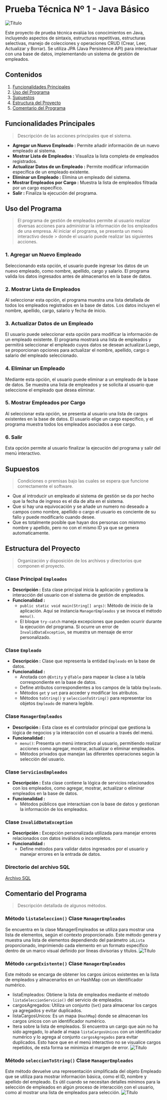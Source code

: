 # Prueba Técnica Nº 1 - Java Básico

![Título](Empleados/docs/images/Titulo.png)

Este proyecto de prueba técnica evalúa los conocimientos en Java, incluyendo aspectos de sintaxis, estructuras repetitivas, estructuras selectivas, manejo de colecciones y operaciones CRUD (Crear, Leer, Actualizar y Borrar). Se utiliza JPA (Java Persistence API) para interactuar con una base de datos, implementando un sistema de gestión de empleados.

## Contenidos
1. [Funcionalidades Principales](#funcionalidades-principales)
2. [Uso del Programa](#uso-del-programa)
3. [Supuestos](#supuestos)
4. [Estructura del Proyecto](#estructura-del-proyecto)
5. [Comentario del Programa](#comentario-del-programa)

## Funcionalidades Principales
> Descripción de las acciones principales que el sistema.

- **Agregar un Nuevo Empleado :** Permite añadir información de un nuevo empleado al sistema.  
- **Mostrar Lista de Empleados :** Visualiza la lista completa de empleados registrados.  
- **Actualizar Datos de un Empleado :** Permite modificar información específica de un empleado existente.  
- **Eliminar un Empleado :** Elimina un empleado del sistema.  
- **Mostrar Empleados por Cargo :** Muestra la lista de empleados filtrada por un cargo específico.  
- **Salir :** Finaliza la ejecución del programa.

## Uso del Programa
> El programa de gestión de empleados permite al usuario realizar diversas acciones para administrar la información de los empleados de una empresa. Al iniciar el programa, se presenta un menú interactivo desde > donde el usuario puede realizar las siguientes acciones.

### 1. Agregar un Nuevo Empleado
Seleccionando esta opción, el usuario puede ingresar los datos de un nuevo empleado, como nombre, apellido, cargo y salario. El programa valida los datos ingresados antes de almacenarlos en la base de datos.

### 2. Mostrar Lista de Empleados
Al seleccionar esta opción, el programa muestra una lista detallada de todos los empleados registrados en la base de datos. Los datos incluyen el nombre, apellido, cargo, salario y fecha de inicio.

### 3. Actualizar Datos de un Empleado
El usuario puede seleccionar esta opción para modificar la información de un empleado existente. El programa mostrará una lista de empleados y permitirá seleccionar el empleado cuyos datos se desean actualizar.Luego, se proporcionan opciones para actualizar el nombre, apellido, cargo o salario del empleado seleccionado.

### 4. Eliminar un Empleado
Mediante esta opción, el usuario puede eliminar a un empleado de la base de datos. Se muestra una lista de empleados y se solicita al usuario que seleccione el empleado que desea eliminar.

### 5. Mostrar Empleados por Cargo
Al seleccionar esta opción, se presenta al usuario una lista de cargos existentes en la base de datos. El usuario elige un cargo específico, y el programa muestra todos los empleados asociados a ese cargo.

### 6. Salir
Esta opción permite al usuario finalizar la ejecución del programa y salir del menú interactivo.

## Supuestos
> Condiciones o premisas bajo las cuales se espera que funcione correctamente el software.

- Que al introducir un empleado al sistema de gestión se da por hecho que la fecha de ingreso es el dia de alta en el sistema.
- Que si hay una equivocación y se añade un numero no deseado a campos como nombre, apellido o cargo el usuario es conciente de su fallo y puede modificarlo cuando desee.
- Que es totalmente posible que hayan dos personas con mismmo nombre y apellido, pero no con el mismo ID ya que se genera automaticamente.

## Estructura del Proyecto
> Organización y disposición de los archivos y directorios que componen el proyecto.

### Clase Principal `Empleados`

- **Descripción :** Esta clase principal inicia la aplicación y gestiona la interacción del usuario con el sistema de gestión de empleados.
- **Funcionalidad :**
  - `public static void main(String[] args)`: Método de inicio de la aplicación. Aquí se instancia `ManagerEmpleados` y se invoca el método `menu()`.
  - El bloque `try-catch` maneja excepciones que pueden ocurrir durante la ejecución del programa. Si ocurre un error de `InvalidDataException`, se muestra un mensaje de error personalizado.
    
### Clase `Empleado`

- **Descripción :** Clase que representa la entidad `Empleado` en la base de datos.
- **Funcionalidad :**
  - Anotada con `@Entity` y `@Table` para mapear la clase a la tabla correspondiente en la base de datos.
  - Define atributos correspondientes a los campos de la tabla `Empleado`.
  - Métodos `get` y `set` para acceder y modificar los atributos.
  - Métodos `toString()` y `seleccionToString()` para representar los objetos `Empleado` de manera legible.

### Clase `ManagerEmpleados`

- **Descripción :** Esta clase es el controlador principal que gestiona la lógica de negocios y la interacción con el usuario a través del menú.
- **Funcionalidad :**
  - `menu()`: Presenta un menú interactivo al usuario, permitiendo realizar acciones como agregar, mostrar, actualizar o eliminar empleados.
  - Métodos privados que manejan las diferentes operaciones según la selección del usuario.

### Clase `ServiciosEmpleados` 

- **Descripción :** Esta clase contiene la lógica de servicios relacionados con los empleados, como agregar, mostrar, actualizar o eliminar empleados en la base de datos.
- **Funcionalidad :**
  - Métodos públicos que interactúan con la base de datos y gestionan la información de los empleados.

### Clase `InvalidDataException`

- **Descripción :** Excepción personalizada utilizada para manejar errores relacionados con datos inválidos o incompletos.
- **Funcionalidad :**
  - Define métodos para validar datos ingresados por el usuario y manejar errores en la entrada de datos.
  
### Directorio del archivo SQL
[Archivo SQL](https://github.com/JeinyC/MaldonadoNi-oJeinyCharlotte_pruebatec1/blob/main/Empleados/src/main/resources/db)

## Comentario del Programa
> Descripción detallada de algunos métodos.

### Método `listaSeleccion()` Clase `ManagerEmpleados`
Se encuentra en la clase ManagerEmpleados se utiliza para mostrar una lista de elementos, según el contexto proporcionado.
Este método genera y muestra una lista de elementos dependiendo del parámetro `idLista` proporcionado, imprimiendo cada elemento en un formato específico dentro de un marco visual definido por líneas divisorias y títulos.
![Título](Empleados/docs/images/listaSeleccion.png)

### Método `cargoExistente()` Clase `ManagerEmpleados`
Este método se encarga de obtener los cargos únicos existentes en la lista de empleados y almacenarlos en un HashMap con un identificador numérico.
- listaEmpleados: Obtiene la lista de empleados mediante el método `listaSeleccionServicio()` del servicio de empleados.
- cargosAgregados: Utiliza un conjunto (`Set`) para almacenar los cargos ya agregados y evitar duplicados.
- listaCargosUnicos: Es un mapa (`HashMap`) donde se almacenan los cargos únicos con un identificador numérico.
- Itera sobre la lista de empleados. Si encuentra un cargo que aún no ha sido agregado, lo añade al mapa `listaCargosUnicos` con un identificador numérico y lo agrega al conjunto `cargosAgregados` para evitar duplicados.
Esto hace que en el menú interactivo no se visualice cargos repetidos, de esta forma se minimiza el margen de error.
![Título](Empleados/docs/images/cargoExistente.png)

### Método `seleccionToString()` Clase `ManagerEmpleados`
Este método devuelve una representación simplificada del objeto Empleado que se utiliza para mostrar información básica, como el ID, nombre y apellido del empleado. Es útil cuando se necesitan detalles mínimos para la selección de empleados en algún proceso de interacción con el usuario, como al mostrar una lista de empleados para selección.
![Título](Empleados/docs/images/seleccionToString.png)


